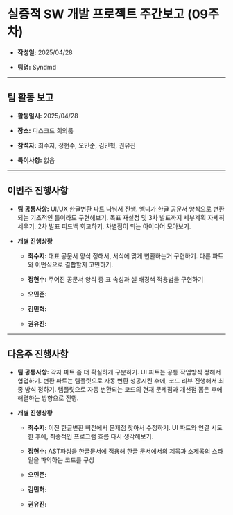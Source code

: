 # 실증적 SW 개발 프로젝트 주간보고 (09주차)
- **작성일:** 2025/04/28

- **팀명:** Syndmd

***

## 팀 활동 보고
- **활동일시:** 2025/04/28

- **장소:** 디스코드 회의룸

- **참석자:** 최수지, 정현수, 오민준, 김민혁, 권유진

- **특이사항:** 없음

***

## 이번주 진행사항
- **팀 공통사항:** UI/UX 한글변환 파트 나눠서 진행. 엠디가 한글 공문서 양식으로 변환되는 기초적인 틀이라도 구현해보기. 목표 재설정 및 3차 발표까지 세부계획 자세히 세우기. 2차 발표 피드백 회고하기. 차별점이 되는 아이디어 모아보기.

- **개별 진행상황**

  - **최수지:** 대표 공문서 양식 정해서, 서식에 맞게 변환하는거 구현하기. 다른 파트와 어떤식으로 결합할지 고민하기.

  - **정현수:** 주어진 공문서 양식 중 표 속성과 셀 배경색 적용법을 구현하기

  - **오민준:** 

  - **김민혁:** 

  - **권유진:** 

***

## 다음주 진행사항
- **팀 공통사항:** 각자 파트 좀 더 확실하게 구분하기. UI 파트는 공통 작업방식 정해서 협업하기. 변환 파트는 템플릿으로 자동 변환 성공시킨 후에, 코드 리뷰 진행해서 최종 방식 정하기. 템플릿으로 자동 변환되는 코드의 현재 문제점과 개선점 뽑은 후에 해결하는 방향으로 진행.

- **개별 진행상황**

  - **최수지:** 이전 한글변환 버전에서 문제점 찾아서 수정하기. UI 파트와 연결 시도한 후에, 최종적인 프로그램 흐름 다시 생각해보기.

  - **정현수:** AST파싱을 한글문서에 적용해 한글 문서에서의 제목과 소제목의 스타일을 파악하는 코드를 구상

  - **오민준:** 

  - **김민혁:** 

  - **권유진:** 
